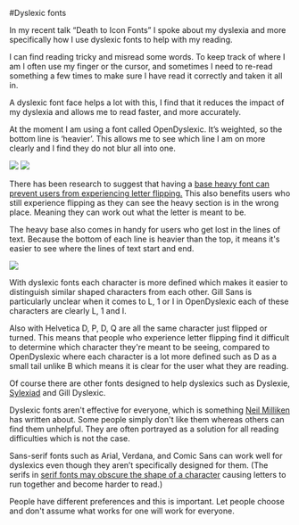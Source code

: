 #Dyslexic fonts

In my recent talk “Death to Icon Fonts” I spoke about my dyslexia and more specifically how I use dyslexic fonts to help with my reading.

I can find reading tricky and misread some words. To keep track of where I am I often use my finger or the cursor, and sometimes I need to re-read something a few times to make sure I have read it correctly and taken it all in.

A dyslexic font face helps a lot with this, I find that it reduces the impact of my dyslexia and allows me to read faster, and more accurately.

At the moment I am using a font called OpenDyslexic. It’s weighted, so the bottom line is ‘heavier’. This allows me to see which line I am on more clearly and I find they do not blur all into one.

<img style="" src="{{site.baseurl}}/images/dyslexic-fonts/alphabetOpenDyslexic.jpg">

<img style="" src="{{site.baseurl}}/images/dyslexic-fonts/bp-and-upside-down-bp.jpg">

There has been research to suggest that having a [base heavy font can prevent users from experiencing letter flipping.](http://opendyslexic.org/about/) This also benefits users who still experience flipping as they can see the heavy section is in the wrong place. Meaning they can work out what the letter is meant to be.

The heavy base also comes in handy for users who get lost in the lines of text. Because the bottom of each line is heavier than the top, it means it's easier to see where the lines of text start and end.

<img style="" src="{{site.baseurl}}/images/dyslexic-fonts/comparisonOfFonts.png">

With dyslexic fonts each character is more defined which makes it easier to distinguish similar shaped characters from each other.
Gill Sans is particularly unclear when it comes to L, 1 or I in OpenDyslexic each of these characters are clearly L, 1 and I.

Also with Helvetica D, P, D, Q are all the same character just flipped or turned. This means that people who experience letter flipping find it difficult to determine which character they're meant to be seeing, compared to OpenDyslexic where each character is a lot more defined such as D as a small tail unlike B which means it is clear for the user what they are reading.

Of course there are other fonts designed to help dyslexics such as Dyslexie, [Sylexiad](http://bdatech.org/what-technology/typefaces-for-dyslexia/) and Gill Dyslexic.

Dyslexic fonts aren't effective for everyone, which is something [Neil Milliken](https://atrophiedmind.wordpress.com/2015/04/16/on-fonts-and-dyslexia/) has written about. Some people simply don't like them whereas others can find them unhelpful. They are often portrayed as a solution for all reading difficulties which is not the case.

Sans-serif fonts such as Arial, Verdana, and Comic Sans can work well for dyslexics even though they aren’t specifically designed for them. (The serifs in [serif fonts may obscure the shape of a character](http://uxmovement.com/content/6-surprising-bad-practices-that-hurt-dyslexic-users/
) causing letters to run together and become harder to read.)

People have different preferences and this is important. Let people choose and don't assume what works for one will work for everyone.